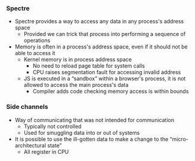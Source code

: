 ### Spectre

- Spectre provides a way to access any data in any process's address space
  - Provided we can trick that process into performing a sequence of operations
- Memory is often in a process's address space, even if it should not be able to access it
  - Kernel memory is in process address space
    - No need to reload page table for system calls
    - CPU raises segmentation fault for accessing invalid address
  - JS is executed in a “sandbox” within a browser's process, it is not allowed to access the main process's data
    - Compiler adds code checking memory access is within bounds



### Side channels

- Way of communicating that was not intended for communication
  - Typically not controlled 
  - Used for smuggling data into or out of systems
- It is possible to use the ill-gotten data to make a change to the “micro-architectural state”
  - All register in CPU




